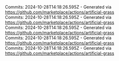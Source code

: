 Commits: 2024-10-28T14:18:26.595Z - Generated via https://github.com/marketplace/actions/artificial-grass
<br>
Commits: 2024-10-28T14:18:26.595Z - Generated via https://github.com/marketplace/actions/artificial-grass
<br>
Commits: 2024-10-28T14:18:26.595Z - Generated via https://github.com/marketplace/actions/artificial-grass
<br>
Commits: 2024-10-28T14:18:26.595Z - Generated via https://github.com/marketplace/actions/artificial-grass
<br>
Commits: 2024-10-28T14:18:26.595Z - Generated via https://github.com/marketplace/actions/artificial-grass
<br>
